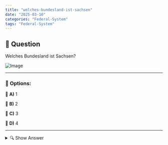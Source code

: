 ```yaml
---
title: "welches-bundesland-ist-sachsen"
date: "2025-03-10"
categories: "Federal-System"
tags: "Federal-System"
---
```


## 📌 **Question**

Welches Bundesland ist Sachsen?

![Image](https://www.einbuergerungstest-online.de/img/fragen/428.png)

---

### 📝 **Options:**

🔘 **A)** 1

🔘 **B)** 2

🔘 **C)** 3

🔘 **D)** 4

---

<details>
  <summary>🔍 Show Answer</summary>

  <p>
💡  <b>Correct Answer:</b>  d
  </p>
  <p>
    📖<b>Explanation:</b>
    Sachsen, bekannt im Englischen als Saxony, ist eines der 16 Bundesländer Deutschlands. Es liegt im Osten des Landes und grenzt unter anderem an Sachsen-Anhalt, Thüringen, Bayern, Brandenburg, Polen und Tschechien. Die Landeshauptstadt von Sachsen ist Dresden, während Leipzig eine bedeutende Großstadt im Bundesland ist. Sachsen spielt eine wichtige Rolle in der deutschen Industrie, Kultur und Geschichte. In geografischen oder politischen Quizfragen werden oft Zahlen zur Identifikation der Bundesländer verwendet. Daher könnte die Frage darauf abzielen, Sachsen anhand einer Zahlenliste zu identifizieren.
  </p>
</details>
